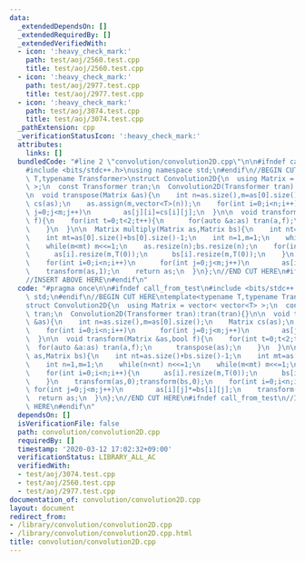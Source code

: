 ```yaml
---
data:
  _extendedDependsOn: []
  _extendedRequiredBy: []
  _extendedVerifiedWith:
  - icon: ':heavy_check_mark:'
    path: test/aoj/2560.test.cpp
    title: test/aoj/2560.test.cpp
  - icon: ':heavy_check_mark:'
    path: test/aoj/2977.test.cpp
    title: test/aoj/2977.test.cpp
  - icon: ':heavy_check_mark:'
    path: test/aoj/3074.test.cpp
    title: test/aoj/3074.test.cpp
  _pathExtension: cpp
  _verificationStatusIcon: ':heavy_check_mark:'
  attributes:
    links: []
  bundledCode: "#line 2 \"convolution/convolution2D.cpp\"\n\n#ifndef call_from_test\n\
    #include <bits/stdc++.h>\nusing namespace std;\n#endif\n//BEGIN CUT HERE\ntemplate<typename\
    \ T,typename Transformer>\nstruct Convolution2D{\n  using Matrix = vector< vector<T>\
    \ >;\n  const Transformer tran;\n  Convolution2D(Transformer tran):tran(tran){}\n\
    \n  void transpose(Matrix &as){\n    int n=as.size(),m=as[0].size();\n    Matrix\
    \ cs(as);\n    as.assign(m,vector<T>(n));\n    for(int i=0;i<n;i++)\n      for(int\
    \ j=0;j<m;j++)\n        as[j][i]=cs[i][j];\n  }\n\n  void transform(Matrix &as,bool\
    \ f){\n    for(int t=0;t<2;t++){\n      for(auto &a:as) tran(a,f);\n      transpose(as);\n\
    \    }\n  }\n\n  Matrix multiply(Matrix as,Matrix bs){\n    int nt=as.size()+bs.size()-1;\n\
    \    int mt=as[0].size()+bs[0].size()-1;\n    int n=1,m=1;\n    while(n<nt) n<<=1;\n\
    \    while(m<mt) m<<=1;\n    as.resize(n);bs.resize(n);\n    for(int i=0;i<n;i++){\n\
    \      as[i].resize(m,T(0));\n      bs[i].resize(m,T(0));\n    }\n    transform(as,0);transform(bs,0);\n\
    \    for(int i=0;i<n;i++)\n      for(int j=0;j<m;j++)\n        as[i][j]*=bs[i][j];\n\
    \    transform(as,1);\n    return as;\n  }\n};\n//END CUT HERE\n#ifndef call_from_test\n\
    //INSERT ABOVE HERE\n#endif\n"
  code: "#pragma once\n\n#ifndef call_from_test\n#include <bits/stdc++.h>\nusing namespace\
    \ std;\n#endif\n//BEGIN CUT HERE\ntemplate<typename T,typename Transformer>\n\
    struct Convolution2D{\n  using Matrix = vector< vector<T> >;\n  const Transformer\
    \ tran;\n  Convolution2D(Transformer tran):tran(tran){}\n\n  void transpose(Matrix\
    \ &as){\n    int n=as.size(),m=as[0].size();\n    Matrix cs(as);\n    as.assign(m,vector<T>(n));\n\
    \    for(int i=0;i<n;i++)\n      for(int j=0;j<m;j++)\n        as[j][i]=cs[i][j];\n\
    \  }\n\n  void transform(Matrix &as,bool f){\n    for(int t=0;t<2;t++){\n    \
    \  for(auto &a:as) tran(a,f);\n      transpose(as);\n    }\n  }\n\n  Matrix multiply(Matrix\
    \ as,Matrix bs){\n    int nt=as.size()+bs.size()-1;\n    int mt=as[0].size()+bs[0].size()-1;\n\
    \    int n=1,m=1;\n    while(n<nt) n<<=1;\n    while(m<mt) m<<=1;\n    as.resize(n);bs.resize(n);\n\
    \    for(int i=0;i<n;i++){\n      as[i].resize(m,T(0));\n      bs[i].resize(m,T(0));\n\
    \    }\n    transform(as,0);transform(bs,0);\n    for(int i=0;i<n;i++)\n     \
    \ for(int j=0;j<m;j++)\n        as[i][j]*=bs[i][j];\n    transform(as,1);\n  \
    \  return as;\n  }\n};\n//END CUT HERE\n#ifndef call_from_test\n//INSERT ABOVE\
    \ HERE\n#endif\n"
  dependsOn: []
  isVerificationFile: false
  path: convolution/convolution2D.cpp
  requiredBy: []
  timestamp: '2020-03-12 17:02:32+09:00'
  verificationStatus: LIBRARY_ALL_AC
  verifiedWith:
  - test/aoj/3074.test.cpp
  - test/aoj/2560.test.cpp
  - test/aoj/2977.test.cpp
documentation_of: convolution/convolution2D.cpp
layout: document
redirect_from:
- /library/convolution/convolution2D.cpp
- /library/convolution/convolution2D.cpp.html
title: convolution/convolution2D.cpp
---
```

